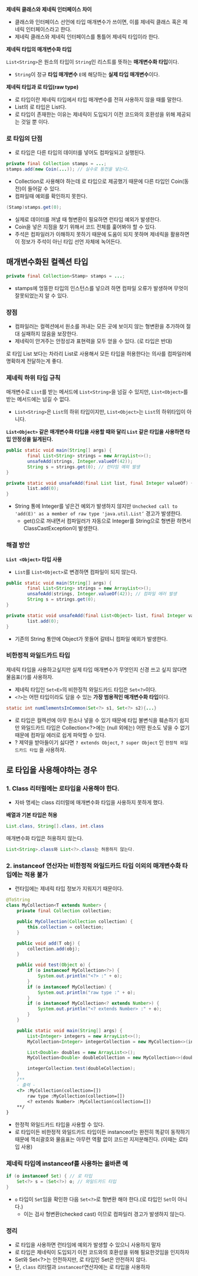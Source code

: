 **제네릭 클래스와 제네릭 인터페이스 차이**

- 클래스와 인터페이스 선언에 타입 매개변수가 쓰이면, 이를 제네릭 클래스 혹은 제네릭 인터페이스라고 한다.
- 제네릭 클래스와 제네릭 인터페이스를 통틀어 제네릭 타입이라 한다.

**제네릭 타입의 매개변수화 타입**

`List<String>`은 원소의 타입이 `String`인 리스트를 뜻하는 **매개변수화 타입**이다. 

- `String`이 정규 **타입 매개변수** `E`에 해당하는 **실제 타입 매개변수**이다.

**제네릭 타입과 로 타입(raw type)**

- 로 타입이란 제네릭 타입에서 타입 매개변수를 전혀 사용하지 않을 때를 말한다.
- List<E>의 로 타입은 List다.
- 로 타입이 존재한는 이유는 제네릭이 도입되기 이전 코드와의 호환성을 위해 제공되는 것일 뿐 이다.

### 로 타입의 단점

- 로 타입은 다른 타입의 데이터를 넣어도 컴파일되고 실행된다.

```java
private final Collection stamps = ...;
stamps.add(new Coin(...)); // 실수로 동전을 넣는다.
```

- Collection<Stamp>로 사용해야 하는데 로 타입으로 제공했기 때문에 다른 타입인 Coin(동전)이 들어갈 수 있다.
- 컴파일때 예외를 확인하지 못한다.

```java
(Stamp)stamps.get(0);
```

- 실제로 데이터를 꺼낼 때 형변환이 필요하면 런타임 예외가 발생한다.
- Coin을 넣은 지점을 찾기 위해서 코드 전체를 훑어봐야 할 수 있다.
- 주석은 컴파일러가 이해하지 못하기 때문에 도움이 되지 못하며 제네릭을 활용하면 이 정보가 주석이 아닌 타입 선언 자체에 녹어든다.

## 매개변수화된 컬렉션 타입

```java
private final Collection<Stamp> stamps = ...;
```

- stamps에 엉뚱한 타입의 인스턴스를 넣으려 하면 컴파일 오류가 발생하며 무엇이 잘못되었는지 알 수 있다.

### 장점

- 컴파일러는 컬렉션에서 원소를 꺼내는 모든 곳에 보이지 않는 형변환을 추가하여 절대 실패하지 않음을 보장한다.
- 제네릭이 안겨주는 안정성과 표현력을 모두 얻을 수 있다. (로 타입은 반대)

로 타입 List 보다는 차라리 List<Object>로 사용해서 모든 타입을 허용한다는 의사를 컴파일러에 명확하게 전달하는게 좋다.

### **제네릭 하위 타입 규칙**

매개변수로 `List`를 받는 메서드에 `List<String>`을 넘길 수 있지만, `List<Object>`를 받는 메서드에는 넘길 수 없다.

- `List<String>`은 `List`의 하위 타입이지만, `List<Object>`는 `List`의 하위타입이 아니다.

**`List<Object>` 같은 매개변수화 타입을 사용할 때와 달리 `List` 같은 타입을 사용하면 타입 안정성을 잃게된다.**

```java
public static void main(String[] args) {
        final List<String> strings = new ArrayList<>();
        unsafeAdd(strings, Integer.valueOf(42));
        String s = strings.get(0); // 런타임 예외 발생
}

private static void unsafeAdd(final List list, final Integer valueOf) {
        list.add(0);
}
```

- String 통에 Integer를 넣은건 예외가 발생하지 않지만 `Unchecked call to 'add(E)' as a member of raw type 'java.util.List’` 경고가 발생한다.
    - get()으로 꺼내면서 컴파일러가 자동으로 Integer를 String으로 형변환 하면서 ClassCastException이 발생한다.

### 해결 방안

**`List <Object>` 타입 사용**

- `List`를 `List<Object>`로 변경하면 컴파일이 되지 않는다.

```java
public static void main(String[] args) {
        final List<String> strings = new ArrayList<>();
        unsafeAdd(strings, Integer.valueOf(42)); // 컴파일 에러 발생
        String s = strings.get(0);
}

private static void unsafeAdd(final List<Object> list, final Integer valueOf) {
        list.add(0);
}
```

- 기존의 String 통안에 Object가 못들어 갈테니 컴파일 예외가 발생한다.

### **비한정적 와일드카드 타입**

제네릭 타입을 사용하고싶지만 실제 타입 매개변수가 무엇인지 신경 쓰고 싶지 않다면 물음표(`?`)를 사용하자.

- 제네릭 타입인 `Set<E>`의 비한정적 와일드카드 타입은 `Set<?>`이다.
- `<?>`는 어떤 타입이라도 담을 수 있는 **가장 범용적인 매개변수화 타입**이다.

```java
static int numElementsInCommon(Set<?> s1, Set<?> s2){...}
```

- 로 타입은 컬렉션에 아무 원소나 넣을 수 있기 때문에 타입 불변식을 훼손하기 쉽지만 와일드카드 타입은 Collection<?>에는 (null 외에는) 어떤 원소도 넣을 수 없기 때문에 컴파일 에러로 쉽게 파악할 수 있다.
- ? 제약을 받아들이기 싫다면 `? extends Object`, `? super Object` 인 `한정적 와일드카드 타입` 을 사용하자.

## **로 타입을 사용해야하는 경우**

### 1. Class 리터럴에는 로타입을 사용해야 한다.

- 자바 명세는 class 리터럴에 매개변수화 타입을 사용하지 못하게 했다.

**배열과 기본 타입은 허용**

```java
List.class, String[].class, int.class
```

매개변수화 타입은 허용하지 않는다.

```java
List<String>.class와 List<?>.class는 허용하지 않는다.
```

### 2. instanceof 연산자는 비한정적 와일드카드 타입 이외의 매개변수화 타입에는 적용 불가

- 런타임에는 제네릭 타입 정보가 지워지기 때문이다.

```java
@ToString
class MyCollection<T extends Number> {
    private final Collection collection;

    public MyCollection(Collection collection) {
        this.collection = collection;
    }

    public void add(T obj) {
        collection.add(obj);
    }

    public void test(Object o) {
        if (o instanceof MyCollection<?>) {
            System.out.println("<?> :" + o);
        }
        if (o instanceof MyCollection) {
            System.out.println("raw type :" + o);
        }
        if (o instanceof MyCollection<? extends Number>) {
            System.out.println("<? extends Number> :" + o);
        }
    }

    public static void main(String[] args) {
        List<Integer> integers = new ArrayList<>();
        MyCollection<Integer> integerCollection = new MyCollection<>(integers);

        List<Double> doubles = new ArrayList<>();
        MyCollection<Double> doubleCollection = new MyCollection<>(doubles);

        integerCollection.test(doubleCollection);
    }
    /**
    - 출력 -
    <?> :MyCollection(collection=[])
		raw type :MyCollection(collection=[])
		<? extends Number> :MyCollection(collection=[])
    **/
}
```

- 한정적 와일드카드 타입을 사용할 수 있다.
- 로 타입이든 비한정적 와일드카드 타입이든 instanceof는 완전히 똑같이 동작하기 때문에 꺽쇠괄호와 물음표는 아무런 역활 없이 코드만 지저분해진다. (이때는 로타입 사용)

### 제네릭 타입에 instanceof를 사용하는 올바른 예

```java
if (o instanceof Set) { // 로 타입
	Set<?> s = (Set<?>) o; // 와일드카드 타입
}
```

- `o` 타입이 `Set`임을 확인한 다음 `Set<?>`로 형변환 해야 한다.(로 타입인 `Set`이 아니다.)
    - 이는 검사 형변환(checked cast) 이므로 컴파일러 경고가 발생하지 않는다.

### 정리

- 로 타입을 사용하면 런타임에 예외가 발생할 수 있으니 사용하지 말자
- 로 타입은 제네릭이 도입되기 이전 코드와의 호환성을 위해 필요한것임을 인지하자
- Set<Object>와 Set<?>는 안전하지만, 로 타입인 Set은 안전하지 않다.
- 단, `class` 리터럴과 `instanceof`연산자에는 로 타입을 사용하자
